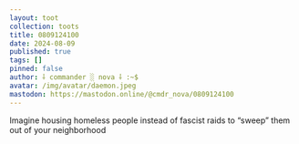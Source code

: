 ```yaml
---
layout: toot
collection: toots
title: 0809124100
date: 2024-08-09
published: true
tags: []
pinned: false
author: ⸸ commander ░ nova ⸸ :~$
avatar: /img/avatar/daemon.jpeg
mastodon: https://mastodon.online/@cmdr_nova/0809124100
---
```


Imagine housing homeless people instead of fascist raids to “sweep” them out of your neighborhood
